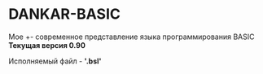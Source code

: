 # DANKAR-BASIC
Мое +- современное представление языка программирования BASIC
__Текущая версия 0.90__

Исполняемый файл - __'.bsl'__
